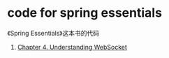 # code for spring essentials
《Spring Essentials》这本书的代码

1. [Chapter 4. Understanding WebSocket](spring-essentials-ch-4)